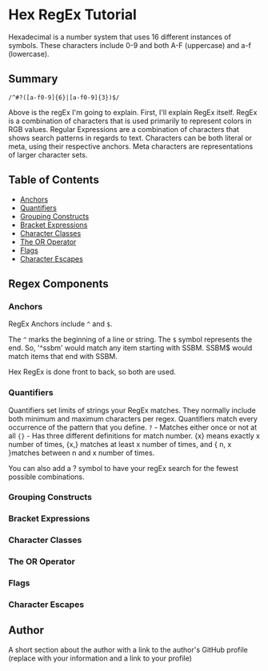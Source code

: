 # Hex RegEx Tutorial

Hexadecimal is a number system that uses 16 different instances of symbols. These characters include 0-9 and both A-F (uppercase) and a-f (lowercase).

## Summary

`/^#?([a-f0-9]{6}|[a-f0-9]{3})$/`

Above is the regEx I'm going to explain. First, I'll explain RegEx itself. RegEx is a combination of characters that is used primarily to represent colors in RGB values.
Regular Expressions are a combination of characters that shows search patterns in regards to text. Characters can be both literal or meta, using their respective anchors.
Meta characters are representations of larger character sets.

## Table of Contents

- [Anchors](#anchors)
- [Quantifiers](#quantifiers)
- [Grouping Constructs](#grouping-constructs)
- [Bracket Expressions](#bracket-expressions)
- [Character Classes](#character-classes)
- [The OR Operator](#the-or-operator)
- [Flags](#flags)
- [Character Escapes](#character-escapes)

## Regex Components

### Anchors
RegEx Anchors include `^` and `$`.

The `^` marks the beginning of a line or string. The `$` symbol represents the end. So, '^ssbm' would match any item starting with SSBM. SSBM$ would match items that end with SSBM.

Hex RegEx is done front to back, so both are used.


### Quantifiers

Quantifiers set limits of strings your RegEx matches. They normally include both minimum and maximum characters per regex.
Quantifiers match every occurrence of the pattern that you define. 
`?` - Matches either once or not at all
`{}` - Has three different definitions for match number. {x} means exactly x number of times, {x,} matches at least x number of times, and { n, x }matches between n and x number of times.

You can also add a ? symbol to have your regEx search for the fewest possible combinations. 


### Grouping Constructs

### Bracket Expressions

### Character Classes

### The OR Operator

### Flags

### Character Escapes

## Author

A short section about the author with a link to the author's GitHub profile (replace with your information and a link to your profile)
